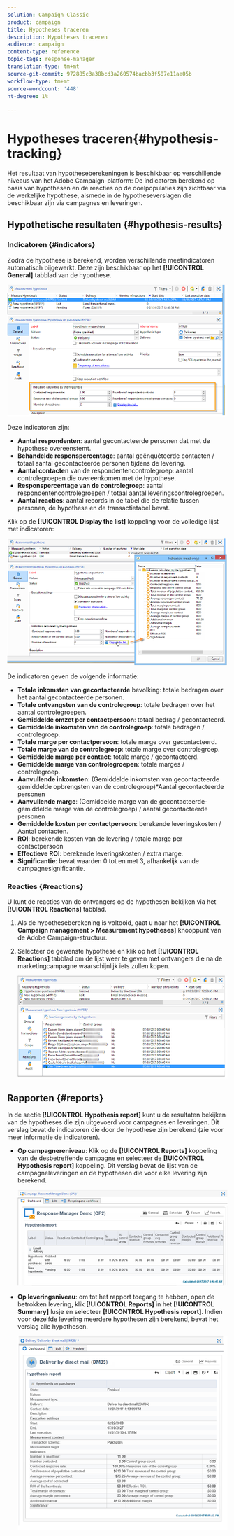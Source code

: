 ```yaml
---
solution: Campaign Classic
product: campaign
title: Hypotheses traceren
description: Hypotheses traceren
audience: campaign
content-type: reference
topic-tags: response-manager
translation-type: tm+mt
source-git-commit: 972885c3a38bcd3a260574bacbb3f507e11ae05b
workflow-type: tm+mt
source-wordcount: '448'
ht-degree: 1%

---
```



# Hypotheses traceren{#hypothesis-tracking}

Het resultaat van hypotheseberekeningen is beschikbaar op verschillende niveaus van het Adobe Campaign-platform: De indicatoren berekend op basis van hypothesen en de reacties op de doelpopulaties zijn zichtbaar via de werkelijke hypothese, alsmede in de hypotheseverslagen die beschikbaar zijn via campagnes en leveringen.

## Hypothetische resultaten {#hypothesis-results}

### Indicatoren {#indicators}

Zodra de hypothese is berekend, worden verschillende meetindicatoren automatisch bijgewerkt. Deze zijn beschikbaar op het **[!UICONTROL General]** tabblad van de hypothese.

![](assets/response_hypothesis_delivery_example_010.png)

Deze indicatoren zijn:

* **Aantal respondenten**: aantal gecontacteerde personen dat met de hypothese overeenstemt.
* **Behandelde responspercentage**: aantal geënquêteerde contacten / totaal aantal gecontacteerde personen tijdens de levering.
* **Aantal contacten** van de respondentencontrolegroep: aantal controlegroepen die overeenkomen met de hypothese.
* **Responspercentage van de controlegroep**: aantal respondentencontrolegroepen / totaal aantal leveringscontrolegroepen.
* **Aantal reacties**: aantal records in de tabel die de relatie tussen personen, de hypothese en de transactietabel bevat.

Klik op de **[!UICONTROL Display the list]** koppeling voor de volledige lijst met indicatoren:

![](assets/response_hypothesis_indicators_002.png)

De indicatoren geven de volgende informatie:

* **Totale inkomsten van gecontacteerde** bevolking: totale bedragen over het aantal gecontacteerde personen.
* **Totale ontvangsten van de controlegroep**: totale bedragen over het aantal controlegroepen.
* **Gemiddelde omzet per contactpersoon**: totaal bedrag / gecontacteerd.
* **Gemiddelde inkomsten van de controlegroep**: totale bedragen / controlegroep.
* **Totale marge per contactpersoon**: totale marge over gecontacteerd.
* **Totale marge van de controlegroep**: totale marge over controlegroep.
* **Gemiddelde marge per contact**: totale marge / gecontacteerd.
* **Gemiddelde marge van controlegroepen**: totale marges / controlegroep.
* **Aanvullende inkomsten**: (Gemiddelde inkomsten van gecontacteerde gemiddelde opbrengsten van de controlegroep)*Aantal gecontacteerde personen
* **Aanvullende marge**: (Gemiddelde marge van de gecontacteerde-gemiddelde marge van de controlegroep) / aantal gecontacteerde personen
* **Gemiddelde kosten per contactpersoon**: berekende leveringskosten / Aantal contacten.
* **ROI**: berekende kosten van de levering / totale marge per contactpersoon
* **Effectieve ROI**: berekende leveringskosten / extra marge.
* **Significantie**: bevat waarden 0 tot en met 3, afhankelijk van de campagnesignificantie.

### Reacties {#reactions}

U kunt de reacties van de ontvangers op de hypothesen bekijken via het **[!UICONTROL Reactions]** tabblad.

1. Als de hypotheseberekening is voltooid, gaat u naar het **[!UICONTROL Campaign management > Measurement hypotheses]** knooppunt van de Adobe Campaign-structuur.
1. Selecteer de gewenste hypothese en klik op het **[!UICONTROL Reactions]** tabblad om de lijst weer te geven met ontvangers die na de marketingcampagne waarschijnlijk iets zullen kopen.

   ![](assets/response_hypothesis_reactions_001.png)

## Rapporten {#reports}

In de sectie **[!UICONTROL Hypothesis report]** kunt u de resultaten bekijken van de hypotheses die zijn uitgevoerd voor campagnes en leveringen. Dit verslag bevat de indicatoren die door de hypothese zijn berekend (zie voor meer informatie de [indicatoren](#indicators)).

* **Op campagnereniveau**: Klik op de **[!UICONTROL Reports]** koppeling van de desbetreffende campagne en selecteer de **[!UICONTROL Hypothesis report]** koppeling. Dit verslag bevat de lijst van de campagneleveringen en de hypothesen die voor elke levering zijn berekend.

   ![](assets/response_hypothesis_campaign_report_001.png)

* **Op leveringsniveau**: om tot het rapport toegang te hebben, open de betrokken levering, klik **[!UICONTROL Reports]** in het **[!UICONTROL Summary]** lusje en selecteer **[!UICONTROL Hypothesis report]**. Indien voor dezelfde levering meerdere hypothesen zijn berekend, bevat het verslag alle hypothesen.

   ![](assets/response_hypothesis_delivery_report_001.png)
